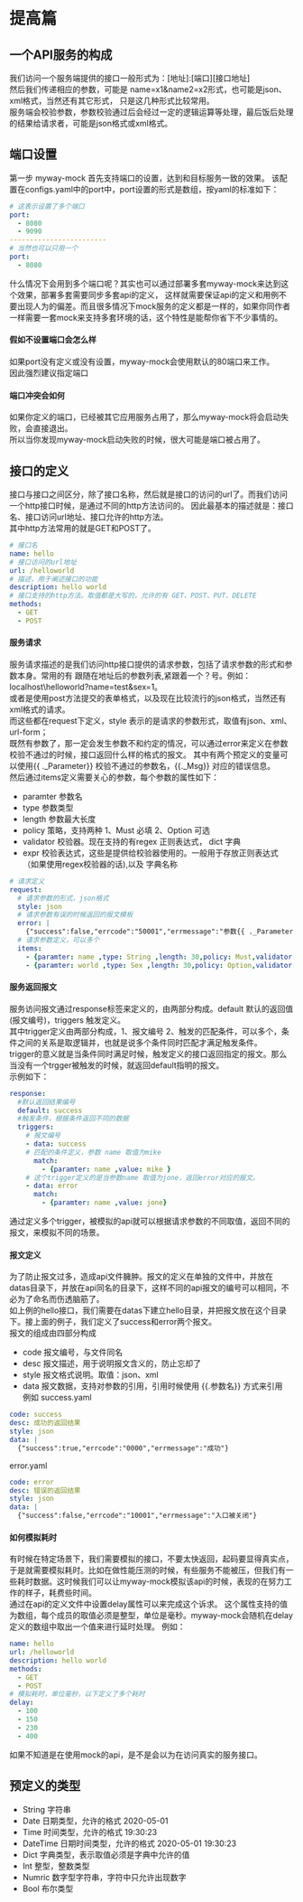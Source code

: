 # 提高篇
## 一个API服务的构成
我们访问一个服务端提供的接口一般形式为：[地址]:[端口]\[接口地址]  
然后我们传递相应的参数，可能是 name=x1&name2=x2形式，也可能是json、xml格式，当然还有其它形式，
只是这几种形式比较常用。  
服务端会校验参数，参数校验通过后会经过一定的逻辑运算等处理，最后饭后处理的结果给请求者，可能是json格式或xml格式。  
## 端口设置
第一步 myway-mock 首先支持端口的设置，达到和目标服务一致的效果。
该配置在configs.yaml中的port中，port设置的形式是数组，按yaml的标准如下：
```yaml
# 这表示设置了多个端口
port:
  - 8080
  - 9090
------------------------
# 当然也可以只用一个
port:
  - 8080
```
什么情况下会用到多个端口呢？其实也可以通过部署多套myway-mock来达到这个效果，部署多套需要同步多套api的定义，
这样就需要保证api的定义和用例不要出现人为的偏差。而且很多情况下mock服务的定义都是一样的，如果你同作者一样需要一套mock来支持多套环境的话，这个特性是能帮你省下不少事情的。
#### 假如不设置端口会怎么样
如果port没有定义或没有设置，myway-mock会使用默认的80端口来工作。  
因此强烈建议指定端口
#### 端口冲突会如何
如果你定义的端口，已经被其它应用服务占用了，那么myway-mock将会启动失败，会直接退出。  
所以当你发现myway-mock启动失败的时候，很大可能是端口被占用了。
## 接口的定义
接口与接口之间区分，除了接口名称，然后就是接口的访问的url了。而我们访问一个http接口时候，是通过不同的http方法访问的。
因此最基本的描述就是：接口名、接口访问url地址、接口允许的http方法。  
其中http方法常用的就是GET和POST了。
```yaml
# 接口名
name: hello
# 接口访问的url地址
url: /helloworld
# 描述，用于阐述接口的功能
description: hello world
# 接口支持的http方法。取值都是大写的，允许的有 GET、POST、PUT、DELETE
methods:
  - GET
  - POST
```
#### 服务请求
服务请求描述的是我们访问http接口提供的请求参数，包括了请求参数的形式和参数本身。常用的有
跟随在地址后的参数列表,紧跟着一个？号。例如：localhost\helloworld?name=test&sex=1。  
或者是使用post方法提交的表单格式，以及现在比较流行的json格式，当然还有xml格式的请求。  
而这些都在request下定义，style 表示的是请求的参数形式，取值有json、xml、url-form；  
既然有参数了，那一定会发生参数不和约定的情况，可以通过error来定义在参数校验不通过的时候，接口返回什么样的格式的报文。
其中有两个预定义的变量可以使用{{ ._Parameter}} 校验不通过的参数名，{{._Msg}} 对应的错误信息。  
然后通过items定义需要关心的参数，每个参数的属性如下：  
   * paramter 参数名
   * type 参数类型
   * length 参数最大长度
   * policy 策略，支持两种 1、Must 必填 2、Option 可选
   * validator 校验器。现在支持的有regex 正则表达式， dict 字典
   * expr 校验表达式，这些是提供给校验器使用的。一般用于存放正则表达式（如果使用regex校验器的话),以及 字典名称
```yaml
# 请求定义
request:
  # 请求参数的形式，json格式
  style: json
  # 请求参数有误的时候返回的报文模板
  error: |
    {"success":false,"errcode":"50001","errmessage":"参数{{ ._Parameter}},校验错误 {{._Msg}}"}
  # 请求参数定义，可以多个
  items:
    - {paramter: name ,type: String ,length: 30,policy: Must,validator: }
    - {paramter: world ,type: Sex ,length: 30,policy: Option,validator: }
```
#### 服务返回报文
服务访问报文通过response标签来定义的，由两部分构成。default 默认的返回值(报文编号)，triggers 触发定义。  
其中trigger定义由两部分构成，1、报文编号 2、触发的匹配条件，可以多个，条件之间的关系是取逻辑并，也就是说多个条件同时匹配才满足触发条件。  
trigger的意义就是当条件同时满足时候，触发定义的接口返回指定的报文。那么当没有一个trgger被触发的时候，就返回default指明的报文。  
示例如下：
```yaml
response:
  #默认返回结果编号
  default: success
  #触发条件，根据条件返回不同的数据
  triggers:
    # 报文编号
    - data: success
    # 匹配的条件定义，参数 name 取值为mike
      match:
        - {paramter: name ,value: mike }
    # 这个trigger定义的是当参数name 取值为jone，返回error对应的报文。
    - data: error
      match:
        - {paramter: name ,value: jone}

```
通过定义多个trigger，被模拟的api就可以根据请求参数的不同取值，返回不同的报文，来模拟不同的场景。

#### 报文定义
为了防止报文过多，造成api文件臃肿。报文的定义在单独的文件中，并放在datas目录下，并放在api同名的目录下，这样不同的api报文的编号可以相同，不必为了命名而伤透脑筋了。  
如上例的hello接口，我们需要在datas下建立hello目录，并把报文放在这个目录下。接上面的例子，我们定义了success和error两个报文。  
报文的组成由四部分构成
* code 报文编号，与文件同名
* desc 报文描述，用于说明报文含义的，防止忘却了
* style 报文格式说明。取值：json、xml 
* data 报文数据，支持对参数的引用，引用时候使用 {{.参数名}} 方式来引用  
例如 success.yaml
```yaml
code: success
desc: 成功的返回结果
style: json
data: |
  {"success":true,"errcode":"0000","errmessage":"成功"}
```
error.yaml
```yaml
code: error
desc: 错误的返回结果
style: json
data: |
  {"success":false,"errcode":"10001","errmessage":"入口被关闭"}
```

#### 如何模拟耗时
有时候在特定场景下，我们需要模拟的接口，不要太快返回，起码要显得真实点，于是就需要模拟耗时。比如在做性能压测的时候，有些服务不能被压，但我们有一些耗时数据。这时候我们可以让myway-mock模拟该api的时候，表现的在努力工作的样子，耗费些时间。  
通过在api的定义文件中设置delay属性可以来完成这个诉求。
这个属性支持的值为数组，每个成员的取值必须是整型，单位是毫秒。myway-mock会随机在delay定义的数组中取出一个值来进行延时处理。
例如：
```yaml
name: hello
url: /helloworld
description: hello world
methods:
  - GET
  - POST
# 模拟耗时，单位毫秒，以下定义了多个耗时
delay:
  - 100
  - 150
  - 230
  - 400
```
如果不知道是在使用mock的api，是不是会以为在访问真实的服务接口。

## 预定义的类型
* String 字符串
* Date 日期类型，允许的格式 2020-05-01 
* Time 时间类型，允许的格式 19:30:23
* DateTime 日期时间类型，允许的格式 2020-05-01 19:30:23
* Dict 字典类型，表示取值必须是字典中允许的值
* Int 整型，整数类型
* Numric 数字型字符串，字符中只允许出现数字
* Bool 布尔类型